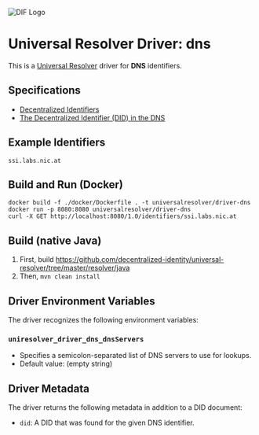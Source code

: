 ![DIF Logo](https://raw.githubusercontent.com/decentralized-identity/decentralized-identity.github.io/master/images/logo-small.png)

# Universal Resolver Driver: dns

This is a [Universal Resolver](https://github.com/decentralized-identity/universal-resolver/) driver for **DNS** identifiers.

## Specifications

* [Decentralized Identifiers](https://w3c-ccg.github.io/did-spec/)
* [The Decentralized Identifier (DID) in the DNS](https://datatracker.ietf.org/doc/draft-mayrhofer-did-dns/)

## Example Identifiers

```
ssi.labs.nic.at
```

## Build and Run (Docker)

```
docker build -f ./docker/Dockerfile . -t universalresolver/driver-dns
docker run -p 8080:8080 universalresolver/driver-dns
curl -X GET http://localhost:8080/1.0/identifiers/ssi.labs.nic.at
```

## Build (native Java)

 1. First, build https://github.com/decentralized-identity/universal-resolver/tree/master/resolver/java
 1. Then, `mvn clean install`

## Driver Environment Variables

The driver recognizes the following environment variables:

### `uniresolver_driver_dns_dnsServers`

 * Specifies a semicolon-separated list of DNS servers to use for lookups.
 * Default value: (empty string)

## Driver Metadata

The driver returns the following metadata in addition to a DID document:

* `did`: A DID that was found for the given DNS identifier.
